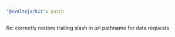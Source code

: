 ```yaml
---
'@sveltejs/kit': patch
---
```


fix: correctly restore trailing slash in url pathname for data requests
